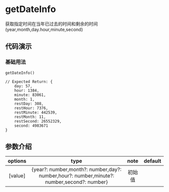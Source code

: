 # getDateInfo

获取指定时间在当年已过去的时间和剩余的时间(year,month,day.hour,minute,second)

## 代码演示

### 基础用法

```
getDateInfo()

// Expected Return: {
	day: 57,
	hour: 1384,
	minute: 83061,
	month: 1,
	restDay: 308,
	restHour: 7376,
	restMinute: 442539,
	restMonth: 11,
	restSecond: 26552329,
	second: 4983671
}
```

## 参数介绍

| options |                                           type                                            |  note  | default |
| :-----: | :---------------------------------------------------------------------------------------: | :----: | :-----: |
| [value] | {year?: number,month?: number,day?: number,hour?: number,minute?: number,second?: number} | 初始值 |         |

